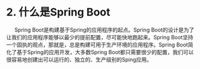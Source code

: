 # 2. 什么是Spring Boot

&ensp; &ensp; Spring Boot是构建基于Spring的应用程序的起点。Spring Boot的设计是为了让我们的应用程序能够以最少的提前配置，尽可能快地跑起来。Spring Boot坚持一个固执的观点，那就是，总是构建可用于生产环境的应用程序。Spring Boot简化了基于Spring的应用开发，大多数Spring Boot都只需要很少的配置，我们可以很容易地创建出可以运行的、独立的、生产级别的Sping应用。